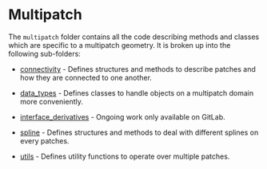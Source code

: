 # Multipatch 

The `multipatch` folder contains all the code describing methods and classes which are specific to a multipatch geometry. It is broken up into the following sub-folders:

- [connectivity](./connectivity/README.md) - Defines structures and methods to describe patches and how they are connected to one another.

- [data\_types](./data_types/README.md) - Defines classes to handle objects on a multipatch domain more conveniently.

- [interface\_derivatives](./interface_derivatives/README.md) - Ongoing work only available on GitLab.

- [spline](./spline/README.md) - Defines structures and methods to deal with different splines on every patches.

- [utils](./utils/README.md) - Defines utility functions to operate over multiple patches.
